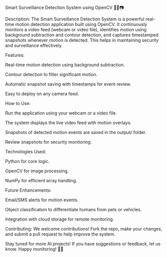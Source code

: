 Smart Surveillance Detection System using OpenCV 🕵️‍♂️📷

Description:
The Smart Surveillance Detection System is a powerful real-time motion detection application built using OpenCV. It continuously monitors a video feed (webcam or video file), identifies motion using background subtraction and contour detection, and captures timestamped snapshots whenever motion is detected. This helps in maintaining security and surveillance effectively.

Features:

Real-time motion detection using background subtraction.

Contour detection to filter significant motion.

Automatic snapshot saving with timestamps for event review.

Easy to deploy on any camera feed.

How to Use:

Run the application using your webcam or a video file.

The system displays the live video feed with motion overlays.

Snapshots of detected motion events are saved in the output/ folder.

Review snapshots for security monitoring.

Technologies Used:

Python for core logic.

OpenCV for image processing.

NumPy for efficient array handling.

Future Enhancements:

Email/SMS alerts for motion events.

Object classification to differentiate humans from pets or vehicles.

Integration with cloud storage for remote monitoring.

Contributing:
We welcome contributions! Fork the repo, make your changes, and submit a pull request to help improve the system.

Stay tuned for more AI projects! If you have suggestions or feedback, let us know. Happy monitoring! 🎥🚨
